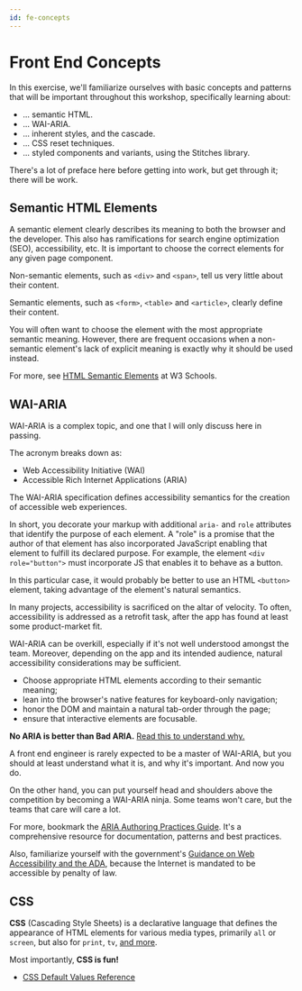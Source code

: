 ```yaml
---
id: fe-concepts
---
```


# Front End Concepts

In this exercise, we'll familiarize ourselves with basic concepts and patterns that will be important throughout this workshop, specifically learning about:

- ... semantic HTML.
- ... WAI-ARIA.
- ... inherent styles, and the cascade.
- ... CSS reset techniques.
- ... styled components and variants, using the Stitches library.

There's a lot of preface here before getting into work, but get through it; there will be work.

## Semantic HTML Elements

A semantic element clearly describes its meaning to both the browser and the developer. This also has ramifications for search engine optimization (SEO), accessibility, etc. It is important to choose the correct elements for any given page component.

Non-semantic elements, such as `<div>` and `<span>`, tell us very little about their content.

Semantic elements, such as `<form>`, `<table>` and `<article>`, clearly define their content.

You will often want to choose the element with the most appropriate semantic meaning. However, there are frequent occasions when a non-semantic element's lack of explicit meaning is exactly why it should be used instead.

For more, see [HTML Semantic Elements](https://www.w3schools.com/html/html5_semantic_elements.asp) at W3 Schools.

## WAI-ARIA

WAI-ARIA is a complex topic, and one that I will only discuss here in passing.

The acronym breaks down as:

- Web Accessibility Initiative (WAI)
- Accessible Rich Internet Applications (ARIA)

The WAI-ARIA specification defines accessibility semantics for the creation of accessible web experiences. 

In short, you decorate your markup with additional `aria-` and `role` attributes that identify the purpose of each element. A "role" is a promise that the author of that element has also incorporated JavaScript enabling that element to fulfill its declared purpose. For example, the element `<div role="button">` must incorporate JS that enables it to behave as a button.

In this particular case, it would probably be better to use an HTML `<button>` element, taking advantage of the element's natural semantics.

In many projects, accessibility is sacrificed on the altar of velocity. To often, accessibility is addressed as a retrofit task, after the app has found at least some product-market fit.

WAI-ARIA can be overkill, especially if it's not well understood amongst the team. Moreover, depending on the app and its intended audience, natural accessibility considerations may be sufficient.

- Choose appropriate HTML elements according to their semantic meaning;
- lean into the browser's native features for keyboard-only navigation;
- honor the DOM and maintain a natural tab-order through the page;
- ensure that interactive elements are focusable.

**No ARIA is better than Bad ARIA.** [Read this to understand why.](https://www.w3.org/WAI/ARIA/apg/practices/read-me-first/)

A front end engineer is rarely expected to be a master of WAI-ARIA, but you should at least understand what it is, and why it's important. And now you do.

On the other hand, you can put yourself head and shoulders above the competition by becoming a WAI-ARIA ninja. Some teams won't care, but the teams that care will care a lot.

For more, bookmark the [ARIA Authoring Practices Guide](https://www.w3.org/WAI/ARIA/apg/). It's a comprehensive resource for documentation, patterns and best practices.

Also, familiarize yourself with the government's [Guidance on Web Accessibility and the ADA](https://www.ada.gov/resources/web-guidance/), because the Internet is mandated to be accessible by penalty of law.

## CSS

**CSS** (Cascading Style Sheets) is a declarative language that defines the appearance of HTML elements for various media types, primarily `all` or `screen`, but also for `print`, `tv`, [and more](https://www.w3.org/TR/CSS21/media.html%23media-types).

Most importantly, **CSS is fun!**

- [CSS Default Values Reference](https://www.w3schools.com/cssref/css_default_values.php)